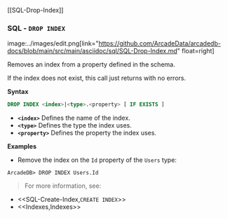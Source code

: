 [[SQL-Drop-Index]]
### SQL - `DROP INDEX` 
image:../images/edit.png[link="https://github.com/ArcadeData/arcadedb-docs/blob/main/src/main/asciidoc/sql/SQL-Drop-Index.md" float=right]

Removes an index from a property defined in the schema.

If the index does not exist, this call just returns with no errors.

**Syntax**

```sql
DROP INDEX <index>|<type>.<property> [ IF EXISTS ]
```

- **`<index>`** Defines the name of the index.
- **`<type>`** Defines the type the index uses.
- **`<property>`** Defines the property the index uses.

**Examples**

- Remove the index on the `Id` property of the `Users` type:

```
ArcadeDB> DROP INDEX Users.Id
```


>For more information, see:
 
- <<SQL-Create-Index,`CREATE INDEX`>>
- <<Indexes,Indexes>>


